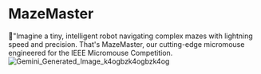 # MazeMaster
🤖"Imagine a tiny, intelligent robot navigating complex mazes with lightning speed and precision. That's MazeMaster, our cutting-edge micromouse engineered for the IEEE Micromouse Competition.
![Gemini_Generated_Image_k4ogbzk4ogbzk4og](https://github.com/user-attachments/assets/e75333f2-2b41-4965-bfc8-4612f51b6e8e)
